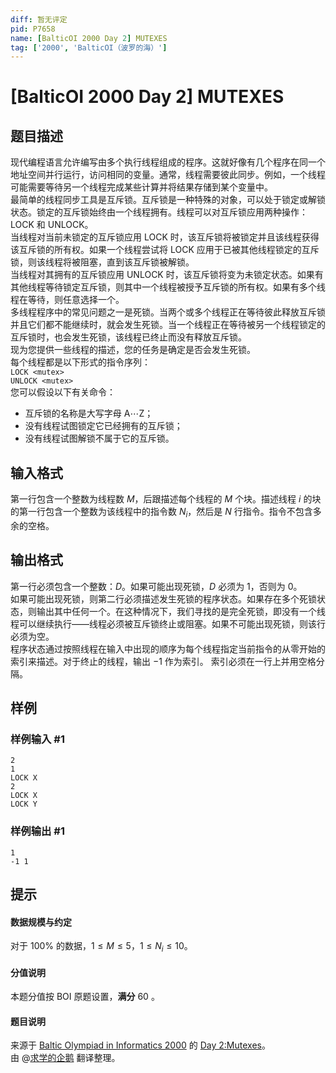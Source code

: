 ```yaml
---
diff: 暂无评定
pid: P7658
name: [BalticOI 2000 Day 2] MUTEXES
tag: ['2000', 'BalticOI（波罗的海）']
---
```

# [BalticOI 2000 Day 2] MUTEXES
## 题目描述

现代编程语言允许编写由多个执行线程组成的程序。这就好像有几个程序在同一个地址空间并行运行，访问相同的变量。通常，线程需要彼此同步。例如，一个线程可能需要等待另一个线程完成某些计算并将结果存储到某个变量中。  
最简单的线程同步工具是互斥锁。互斥锁是一种特殊的对象，可以处于锁定或解锁状态。锁定的互斥锁始终由一个线程拥有。线程可以对互斥锁应用两种操作：LOCK 和 UNLOCK。  
当线程对当前未锁定的互斥锁应用 LOCK 时，该互斥锁将被锁定并且该线程获得该互斥锁的所有权。如果一个线程尝试将 LOCK 应用于已被其他线程锁定的互斥锁，则该线程将被阻塞，直到该互斥锁被解锁。  
当线程对其拥有的互斥锁应用 UNLOCK 时，该互斥锁将变为未锁定状态。如果有其他线程等待锁定互斥锁，则其中一个线程被授予互斥锁的所有权。如果有多个线程在等待，则任意选择一个。  
多线程程序中的常见问题之一是死锁。当两个或多个线程正在等待彼此释放互斥锁并且它们都不能继续时，就会发生死锁。当一个线程正在等待被另一个线程锁定的互斥锁时，也会发生死锁，该线程已终止而没有释放互斥锁。  
现为您提供一些线程的描述，您的任务是确定是否会发生死锁。  
每个线程都是以下形式的指令序列：  
``LOCK <mutex>``   
``UNLOCK <mutex> ``  
您可以假设以下有关命令：  
- 互斥锁的名称是大写字母 A$\cdots$Z；  
- 没有线程试图锁定它已经拥有的互斥锁；  
- 没有线程试图解锁不属于它的互斥锁。
## 输入格式

第一行包含一个整数为线程数 $M$，后跟描述每个线程的 $M$ 个块。描述线程 $i$ 的块的第一行包含一个整数为该线程中的指令数  $N_i$，然后是 $N$ 行指令。指令不包含多余的空格。
## 输出格式

第一行必须包含一个整数：$D$。如果可能出现死锁，$D$ 必须为 $1$，否则为 $0$。  
如果可能出现死锁，则第二行必须描述发生死锁的程序状态。如果存在多个死锁状态，则输出其中任何一个。在这种情况下，我们寻找的是完全死锁，即没有一个线程可以继续执行——线程必须被互斥锁终止或阻塞。如果不可能出现死锁，则该行必须为空。  
程序状态通过按照线程在输入中出现的顺序为每个线程指定当前指令的从零开始的索引来描述。对于终止的线程，输出 $-1$ 作为索引。 索引必须在一行上并用空格分隔。
## 样例

### 样例输入 #1
```
2
1
LOCK X
2
LOCK X
LOCK Y
```
### 样例输出 #1
```
1
-1 1
```
## 提示

#### 数据规模与约定  
对于 $100 \%$ 的数据，$1 \le M \le 5$，$1 \le N_i \le 10$。
#### 分值说明  
本题分值按 BOI 原题设置，**满分** $60$ 。
#### 题目说明  
来源于 [Baltic Olympiad in Informatics 2000](http://ingforum.haninge.kth.se/BOI00/boi00.html) 的 [Day 2:Mutexes](http://ingforum.haninge.kth.se/BOI00/BOI007.html#anchor84989)。  
由 @[求学的企鹅](/user/271784) 翻译整理。
